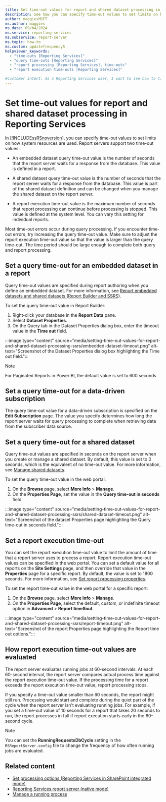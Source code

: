 ```yaml
---
title: Set time-out values for report and shared dataset processing in Reporting Services
description: See how you can specify time-out values to set limits on how system resources are used in your report server.
author: maggiesMSFT
ms.author: maggies
ms.date: 09/04/2024
ms.service: reporting-services
ms.subservice: report-server
ms.topic: how-to
ms.custom: updatefrequency5
helpviewer_keywords:
  - "time-outs [Reporting Services]"
  - "query time-outs [Reporting Services]"
  - "report processing [Reporting Services], time-outs"
  - "report execution time-outs [Reporting Services]"

#customer intent: As a Reporting Services user, I want to see how to time-out values on my report server so that I can set limits on how much system resources are used.
---
```

# Set time-out values for report and shared dataset processing in Reporting Services

In [!INCLUDE[ssRSnoversion](../../includes/ssrsnoversion-md.md)], you can specify time-out values to set limits on how system resources are used. Report servers support two time-out values:  
  
- An embedded dataset query time-out value is the number of seconds that the report server waits for a response from the database. This value is defined in a report.  
  
- A shared dataset query time-out value is the number of seconds that the report server waits for a response from the database. This value is part of the shared dataset definition and can be changed when you manage the shared dataset on the report server.  
  
- A report execution time-out value is the maximum number of seconds that report processing can continue before processing is stopped. This value is defined at the system level. You can vary this setting for individual reports.  
  
Most time-out errors occur during query processing. If you encounter time-out errors, try increasing the query time-out value. Make sure to adjust the report execution time-out value so that the value is larger than the query time-out. The time period should be large enough to complete both query and report processing.  
  
## Set a query time-out for an embedded dataset in a report  

Query time-out values are specified during report authoring when you define an embedded dataset. For more information, see [Report embedded datasets and shared datasets &#40;Report Builder and SSRS&#41;](../../reporting-services/report-data/report-embedded-datasets-and-shared-datasets-report-builder-and-ssrs.md).

To set the query time-out value in Report Builder:

1. Right-click your database in the **Report Data** pane.
1. Select **Dataset Properties**.
1. On the Query tab in the Dataset Properties dialog box, enter the timeout value in the **Time out** field.

:::image type="content" source="media/setting-time-out-values-for-report-and-shared-dataset-processing-ssrs/embedded-dataset-timeout.png" alt-text="Screenshot of the Dataset Properties dialog box highlighting the Time out field.":::

> [!NOTE]  
> For Paginated Reports in Power BI, the default value is set to 600 seconds.

## Set a query time-out for a data-driven subscription

The query time-out value for a data-driven subscription is specified on the **Edit Subscription** page. The value you specify determines how long the report server waits for query processing to complete when retrieving data from the subscriber data source.  
  
## Set a query time-out for a shared dataset  

Query time-out values are specified in seconds on the report server when you create or manage a shared dataset. By default, this value is set to 0 seconds, which is the equivalent of no time-out value. For more information, see [Manage shared datasets](../../reporting-services/report-data/manage-shared-datasets.md).

To set the query time-out value in the web portal:

1. On the **Browse** page, select **More Info** > **Manage**.
1. On the **Properties Page**, set the value in the **Query time-out in seconds** field.

:::image type="content" source="media/setting-time-out-values-for-report-and-shared-dataset-processing-ssrs/shared-dataset-timeout.png" alt-text="Screenshot of the dataset Properties page highlighting the Query time-out in seconds field.":::
  
## Set a report execution time-out  

You can set the report execution time-out value to limit the amount of time that a report server uses to process a report. Report execution time-out values can be specified in the web portal. You can set a default value for all reports on the **Site Settings** page, and then override that value in the **Properties** page for a specific report. By default, the value is set to 1800 seconds. For more information, see [Set report processing properties](../../reporting-services/report-server/set-report-processing-properties.md).

To set the report time-out value in the web portal for a specific report:

1. On the **Browse** page, select **More Info** > **Manage**.
1. On the **Properties Page**, select the default, custom, or indefinite timeout option in **Advanced** > **Report timeSout**.

:::image type="content" source="media/setting-time-out-values-for-report-and-shared-dataset-processing-ssrs/report-timeout.png" alt-text="Screenshot of the report Properties page highlighting the Report time out options.":::
  
## How report execution time-out values are evaluated  

The report server evaluates running jobs at 60-second intervals. At each 60-second interval, the report server compares actual process time against the report execution time-out value. If the processing time for a report exceeds the report execution time-out value, report processing stops.  
  
If you specify a time-out value smaller than 60 seconds, the report might still run. Processing would start and complete during the quiet part of the cycle when the report server isn't evaluating running jobs. For example, if you set a time-out value of 10 seconds for a report that takes 20 seconds to run, the report processes in full if report execution starts early in the 60-second cycle.  
  
> [!NOTE]  
> You can set the **RunningRequestsDbCycle** setting in the `RSReportServer.config` file to change the frequency of how often running jobs are evaluated.  
  
## Related content

- [Set processing options &#40;Reporting Services in SharePoint integrated mode&#41;](../../reporting-services/report-server-sharepoint/set-processing-options-reporting-services-in-sharepoint-integrated-mode.md)
- [Reporting Services report server &#40;native mode&#41;](../../reporting-services/report-server/reporting-services-report-server-native-mode.md)
- [Manage a running process](../../reporting-services/subscriptions/manage-a-running-process.md)
  
